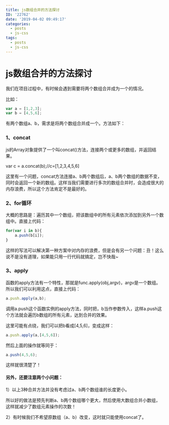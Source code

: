 ```yaml
---
title: js数组合并的方法探讨
ID: '22762'
date: '2019-04-02 09:49:17'
categories:
  - posts
  - js-css
tags:
  - posts
  - js-css
---
```


# js数组合并的方法探讨

我们在项目过程中，有时候会遇到需要将两个数组合并成为一个的情况。

比如：

``` js 
var a = [1,2,3];
var b = [4,5,6]; 
```

有两个数组a、b，需求是将两个数组合并成一个。方法如下：

### 1、concat

js的Array对象提供了一个叫concat()方法，连接两个或更多的数组，并返回结果。

var c = a.concat(b);//c=\[1,2,3,4,5,6\]

这里有一个问题，concat方法连接a、b两个数组后，a、b两个数组的数据不变，同时会返回一个新的数组。这样当我们需要进行多次的数组合并时，会造成很大的内存浪费，所以这个方法肯定不是最好的。

### 2、for循环

大概的思路是：遍历其中一个数组，把该数组中的所有元素依次添加到另外一个数组中。直接上代码：

``` js 
for(var i in b){
    a.push(b[i]);
} 
```

这样的写法可以解决第一种方案中对内存的浪费，但是会有另一个问题：丑！这么说不是没有道理，如果能只用一行代码就搞定，岂不快哉~

### 3、apply

函数的apply方法有一个特性，那就是func.apply(obj,argv)，argv是一个数组。所以我们可以利用这点，直接上代码：

``` js 
a.push.apply(a,b); 
```

调用a.push这个函数实例的apply方法，同时把，b当作参数传入，这样a.push这个方法就会遍历b数组的所有元素，达到合并的效果。

这里可能有点绕，我们可以把b看成\[4,5,6\]，变成这样：

``` js 
a.push.apply(a,[4,5,6]); 
```

然后上面的操作就等同于：

``` js 
a.push(4,5,6); 
```

这样就很清楚了！

#### 另外，还要注意两个小问题：

1）以上3种合并方法并没有考虑过a、b两个数组谁的长度更小。

所以好的做法是预先判断a、b两个数组哪个更大，然后使用大数组合并小数组，这样就减少了数组元素操作的次数！

2）有时候我们不希望原数组（a、b）改变，这时就只能使用concat了。
 
 
 
 
 
 
 
 
 
 
 
 
 
 
 
 
 
 
 
 
 
 
 
